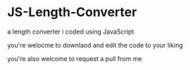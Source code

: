 # JS-Length-Converter
a length converter i coded using JavaScript

you're welocme to downlaod and edit the code to your liking

you're also welcome to request a pull from me
